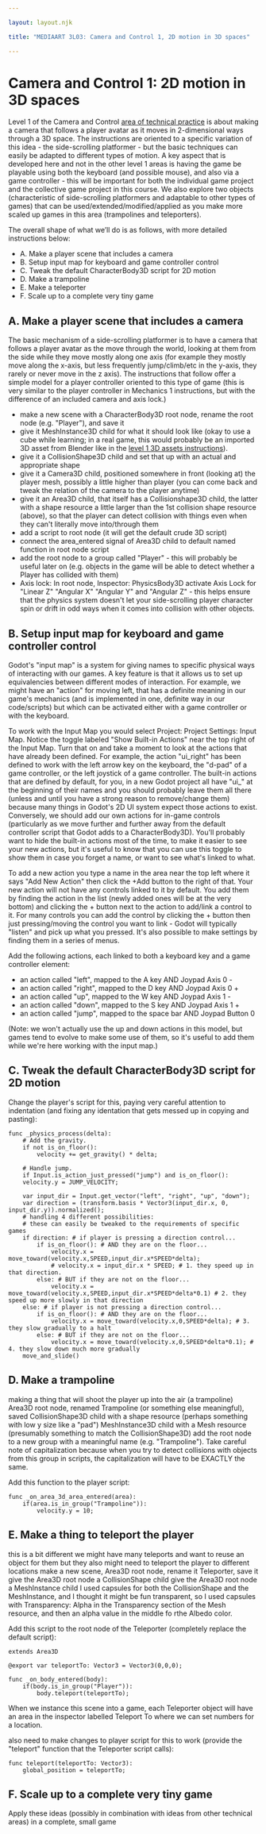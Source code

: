 ```yaml
--- 

layout: layout.njk 

title: "MEDIAART 3L03: Camera and Control 1, 2D motion in 3D spaces"

--- 
```


# Camera and Control 1: 2D motion in 3D spaces

Level 1 of the Camera and Control [area of technical practice](../technical-practice/index.html) is about making a camera that follows a player avatar as it moves in 2-dimensional ways through a 3D space. The instructions are oriented to a specific variation of this idea - the side-scrolling platformer - but the basic techniques can easily be adapted to different types of motion. A key aspect that is developed here and not in the other level 1 areas is having the game be playable using both the keyboard (and possible mouse), and also via a game controller - this will be important for both the individual game project and the collective game project in this course. We also explore two objects (characteristic of side-scrolling platformers and adaptable to other types of games) that can be used/extended/modified/applied as you make more scaled up games in this area (trampolines and teleporters).  

The overall shape of what we’ll do is as follows, with more detailed instructions below: 

- A. Make a player scene that includes a camera
- B. Setup input map for keyboard and game controller control
- C. Tweak the default CharacterBody3D script for 2D motion
- D. Make a trampoline
- E. Make a teleporter
- F. Scale up to a complete very tiny game

## A. Make a player scene that includes a camera

The basic mechanism of a side-scrolling platformer is to have a camera that follows a player avatar as the move through the world, looking at them from the side while they move mostly along one axis (for example they mostly move along the x-axis, but less frequently jump/climb/etc in the y-axis, they rarely or never move in the z axis). The instructions that follow offer a simple model for a player controller oriented to this type of game (this is very similar to the player controller in Mechanics 1 instructions, but with the difference of an included camera and axis lock.)

- make a new scene with a CharacterBody3D root node, rename the root node (e.g. "Player"), and save it
- give it MeshInstance3D child for what it should look like (okay to use a cube while learning; in a real game, this would probably be an imported 3D asset from Blender like in the [level 1 3D assets instructions](../3D-assets-1/index.html)).
- give it a CollisionShape3D child and set that up with an actual and appropriate shape
- give it a Camera3D child, positioned somewhere in front (looking at) the player mesh, possibly a little higher than player (you can come back and tweak the relation of the camera to the player anytime)
- give it an Area3D child, that itself has a Collisionshape3D child, the latter with a shape resource a little larger than the 1st collision shape resource (above), so that the player can detect collision with things even when they can't literally move into/through them
- add a script to root node (it will get the default crude 3D script)
- connect the area_entered signal of Area3D child to default named function in root node script
- add the root node to a group called "Player" - this will probably be useful later on (e.g. objects in the game will be able to detect whether a Player has collided with them)
- Axis lock: In root node, Inspector: PhysicsBody3D activate Axis Lock for "Linear Z" "Angular X" "Angular Y" and "Angular Z" - this helps ensure that the physics system doesn't let your side-scrolling player character spin or drift in odd ways when it comes into collision with other objects.

## B. Setup input map for keyboard and game controller control

Godot's "input map" is a system for giving names to specific physical ways of interacting with our games. A key feature is that it allows us to set up equivalencies between different modes of interaction. For example, we might have an "action" for moving left, that has a definite meaning in our game's mechanics (and is implemented in one, definite way in our code/scripts) but which can be activated either with a game controller or with the keyboard.

To work with the Input Map you would select Project: Project Settings: Input Map. Notice the toggle labeled "Show Built-in Actions" near the top right of the Input Map. Turn that on and take a moment to look at the actions that have already been defined. For example, the action "ui_right" has been defined to work with the left arrow key on the keyboard, the "d-pad" of a game controller, or the left joystick of a game controller. The built-in actions that are defined by default, for you, in a new Godot project all have "ui_" at the beginning of their names and you should probably leave them all there (unless and until you have a strong reason to remove/change them) because many things in Godot's 2D UI system expect those actions to exist. Conversely, we should add our own actions for in-game controls (particularly as we move further and further away from the default controller script that Godot adds to a CharacterBody3D). You'll probably want to hide the built-in actions most of the time, to make it easier to see your new actions, but it's useful to know that you can use this toggle to show them in case you forget a name, or want to see what's linked to what.

To add a new action you type a name in the area near the top left where it says "Add New Action" then click the +Add button to the right of that. Your new action will not have any controls linked to it by default. You add them by finding the action in the list (newly added ones will be at the very bottom) and clicking the + button next to the action to add/link a control to it. For many controls you can add the control by clicking the + button then just pressing/moving the control you want to link - Godot will typically "listen" and pick up what you pressed. It's also possible to make settings by finding them in a series of menus.

Add the following actions, each linked to both a keyboard key and a game controller element:

- an action called "left", mapped to the A key AND Joypad Axis 0 -
- an action called "right", mapped to the D key AND Joypad Axis 0 +
- an action called "up", mapped to the W key AND Joypad Axis 1 -
- an action called "down", mapped to the S key AND Joypad Axis 1 +
- an action called "jump", mapped to the space bar AND Joypad Button 0

(Note: we won't actually use the up and down actions in this model, but games tend to evolve to make some use of them, so it's useful to add them while we're here working with the input map.)

## C. Tweak the default CharacterBody3D script for 2D motion

Change the player's script for this, paying very careful attention to indentation (and fixing any identation that gets messed up in copying and pasting):

```
func _physics_process(delta):
	# Add the gravity.
	if not is_on_floor():
		velocity += get_gravity() * delta;

	# Handle jump.
	if Input.is_action_just_pressed("jump") and is_on_floor():
	velocity.y = JUMP_VELOCITY;

	var input_dir = Input.get_vector("left", "right", "up", "down");
	var direction = (transform.basis * Vector3(input_dir.x, 0, input_dir.y)).normalized();
	# handling 4 different possibilities:
	# these can easily be tweaked to the requirements of specific games
	if direction: # if player is pressing a direction control...
		if is_on_floor(): # AND they are on the floor...
			velocity.x = move_toward(velocity.x,SPEED,input_dir.x*SPEED*delta);
			# velocity.x = input_dir.x * SPEED; # 1. they speed up in that direction.
		else: # BUT if they are not on the floor...
			velocity.x = move_toward(velocity.x,SPEED,input_dir.x*SPEED*delta*0.1) # 2. they speed up more slowly in that direction
	else: # if player is not pressing a direction control...
		if is_on_floor(): # AND they are on the floor...
			velocity.x = move_toward(velocity.x,0,SPEED*delta); # 3. they slow gradually to a halt
		else: # BUT if they are not on the floor...
			velocity.x = move_toward(velocity.x,0,SPEED*delta*0.1); # 4. they slow down much more gradually
	move_and_slide()
```

## D. Make a trampoline
making a thing that will shoot the player up into the air (a trampoline)
Area3D root node, renamed Trampoline (or something else meaningful), saved
CollisionShape3D child with a shape resource (perhaps something with low y size like a "pad")
MeshInstance3D child with a Mesh resource (presumably something to match the CollisionShape3D)
add the root node to a new group with a meaningful name (e.g. "Trampoline"). Take careful note of capitalization because when you try to detect collisions with objects from this group in scripts, the capitalization will have to be EXACTLY the same.

Add this function to the player script:

```
func _on_area_3d_area_entered(area):
	if(area.is_in_group("Trampoline")):
		velocity.y = 10;
```

## E. Make a thing to teleport the player
this is a bit different
we might have many teleports and want to reuse an object for them
but they also might need to teleport the player to different locations
make a new scene, Area3D root node, rename it Teleporter, save it
give the Area3D root node a CollisionShape child
give the Area3D root node a MeshInstance child
I used capsules for both the CollisionShape and the MeshInstance, and I thought it might be fun transparent, so I used capsules with Transparency: Alpha in the Transparency section of the Mesh resource, and then an alpha value in the middle fo rthe Albedo color.

Add this script to the root node of the Teleporter (completely replace the default script):

```
extends Area3D

@export var teleportTo: Vector3 = Vector3(0,0,0);

func _on_body_entered(body):
	if(body.is_in_group("Player")):
    	body.teleport(teleportTo);
```

When we instance this scene into a game, each Teleporter object will have an area in the inspector labelled Teleport To where we can set numbers for a location.  

also need to make changes to player script for this to work (provide the "teleport" function that the Teleporter script calls):

```
func teleport(teleportTo: Vector3):
	global_position = teleportTo;	
```

## F. Scale up to a complete very tiny game

Apply these ideas (possibly in combination with ideas from other technical areas) in a complete, small game









